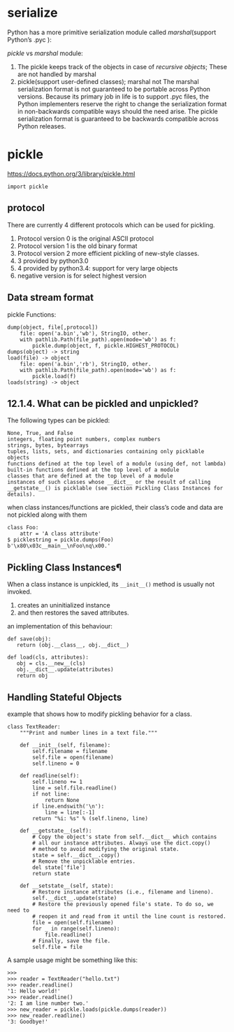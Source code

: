 # serialize
Python has a more primitive serialization module called *marshal*(support Python’s .pyc ):

*pickle* vs *marshal* module:

1. The pickle keeps track of the objects in case of *recursive objects*; These are not handled by marshal
2. pickle(support user-defined classes); marshal not
The marshal serialization format is not guaranteed to be portable across Python versions. Because its primary job in life is to support .pyc files, the Python implementers reserve the right to change the serialization format in non-backwards compatible ways should the need arise. The pickle serialization format is guaranteed to be backwards compatible across Python releases.

# pickle
https://docs.python.org/3/library/pickle.html

    import pickle

## protocol
There are currently 4 different protocols which can be used for pickling.

1. Protocol version 0 is the original ASCII protocol
1. Protocol version 1 is the old binary format
1. Protocol version 2 more efficient pickling of new-style classes.
2. 3 provided by python3.0
2. 4 provided by python3.4: support for very large objects
3. negative version is for select highest version

## Data stream format
pickle Functions:

    dump(object, file[,protocol])
        file: open('a.bin','wb'), StringIO, other.
        with pathlib.Path(file_path).open(mode='wb') as f:
            pickle.dump(object, f, pickle.HIGHEST_PROTOCOL)
    dumps(object) -> string
    load(file) -> object
        file: open('a.bin','rb'), StringIO, other.
        with pathlib.Path(file_path).open(mode='wb') as f:
            pickle.load(f)
    loads(string) -> object

## 12.1.4. What can be pickled and unpickled?
The following types can be pickled:

    None, True, and False
    integers, floating point numbers, complex numbers
    strings, bytes, bytearrays
    tuples, lists, sets, and dictionaries containing only picklable objects
    functions defined at the top level of a module (using def, not lambda)
    built-in functions defined at the top level of a module
    classes that are defined at the top level of a module
    instances of such classes whose __dict__ or the result of calling __getstate__() is picklable (see section Pickling Class Instances for details).

when class instances/functions are pickled, their class’s code and data are not pickled along with them

    class Foo:
        attr = 'A class attribute'
    $ picklestring = pickle.dumps(Foo)
    b'\x80\x03c__main__\nFoo\nq\x00.'

## Pickling Class Instances¶
When a class instance is unpickled, its `__init__()` method is usually not invoked.
1. creates an uninitialized instance
2. and then restores the saved attributes.

an implementation of this behaviour:

    def save(obj):
       return (obj.__class__, obj.__dict__)

    def load(cls, attributes):
       obj = cls.__new__(cls)
       obj.__dict__.update(attributes)
       return obj

## Handling Stateful Objects
example that shows how to modify pickling behavior for a class.

    class TextReader:
        """Print and number lines in a text file."""

        def __init__(self, filename):
            self.filename = filename
            self.file = open(filename)
            self.lineno = 0

        def readline(self):
            self.lineno += 1
            line = self.file.readline()
            if not line:
                return None
            if line.endswith('\n'):
                line = line[:-1]
            return "%i: %s" % (self.lineno, line)

        def __getstate__(self):
            # Copy the object's state from self.__dict__ which contains
            # all our instance attributes. Always use the dict.copy()
            # method to avoid modifying the original state.
            state = self.__dict__.copy()
            # Remove the unpicklable entries.
            del state['file']
            return state

        def __setstate__(self, state):
            # Restore instance attributes (i.e., filename and lineno).
            self.__dict__.update(state)
            # Restore the previously opened file's state. To do so, we need to
            # reopen it and read from it until the line count is restored.
            file = open(self.filename)
            for _ in range(self.lineno):
                file.readline()
            # Finally, save the file.
            self.file = file

A sample usage might be something like this:

    >>>
    >>> reader = TextReader("hello.txt")
    >>> reader.readline()
    '1: Hello world!'
    >>> reader.readline()
    '2: I am line number two.'
    >>> new_reader = pickle.loads(pickle.dumps(reader))
    >>> new_reader.readline()
    '3: Goodbye!'
